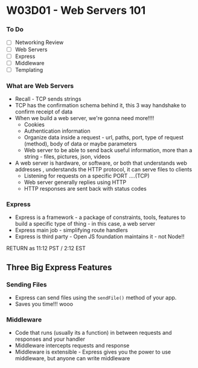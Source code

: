 # W03D01 - Web Servers 101

### To Do

- [ ] Networking Review
- [ ] Web Servers
- [ ] Express
- [ ] Middleware
- [ ] Templating

### What are Web Servers

- Recall - TCP sends strings
- TCP has the confirmation schema behind it, this 3 way handshake to confirm receipt of data
- When we build a web server, we're gonna need more!!!!
  - Cookies
  - Authentication information
  - Organize data inside a request - url, paths, port, type of request (method), body of data or maybe parameters
  - Web server to be able to send back useful information, more than a string - files, pictures, json, videos
- A web server is hardware, or software, or both that understands web addresses , understands the HTTP protocol, it can serve files to clients
  - Listening for requests on a specific PORT ....(TCP)
  - Web server generally replies using HTTP
  - HTTP responses are sent back with status codes

### Express

- Express is a framework - a package of constraints, tools, features to build a specific type of thing - in this case, a web server
- Express main job - simplifying route handlers
- Express is third party - Open JS foundation maintains it - not Node!!

RETURN as 11:12 PST / 2:12 EST

## Three Big Express Features

### Sending Files

- Express can send files using the `sendFile()` method of your app.
- Saves you time!!! wooo

### Middleware

- Code that runs (usually its a function) in between requests and responses and your handler
- Middleware intercepts requests and response
- Middleware is extensible - Express gives you the power to use middleware, but anyone can write middleware
